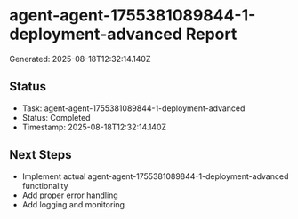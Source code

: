 # agent-agent-1755381089844-1-deployment-advanced Report

Generated: 2025-08-18T12:32:14.140Z

## Status
- Task: agent-agent-1755381089844-1-deployment-advanced
- Status: Completed
- Timestamp: 2025-08-18T12:32:14.140Z

## Next Steps
- Implement actual agent-agent-1755381089844-1-deployment-advanced functionality
- Add proper error handling
- Add logging and monitoring
